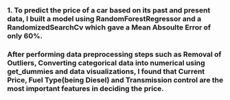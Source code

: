 <h3> 1. To predict the price of a car based on its past and present data, I built a model using RandomForestRegressor and a RandomizedSearchCv which gave a Mean Absoulte Error of only 60%. <h3>
<h3> After performing data preprocessing steps such as Removal of Outliers, Converting categorical data into numerical using get_dummies and data visualizations, I found that Current Price, Fuel Type(being Diesel) and Transmission control are the most important features in deciding the price. 
